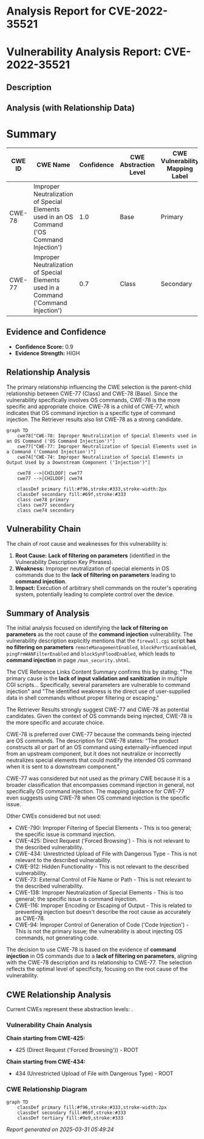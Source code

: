 # Analysis Report for CVE-2022-35521

# Vulnerability Analysis Report: CVE-2022-35521

## Description



## Analysis (with Relationship Data)

# Summary
| CWE ID | CWE Name | Confidence | CWE Abstraction Level | CWE Vulnerability Mapping Label | CWE-Vulnerability Mapping Notes |
|---|---|---|---|---|---|
| CWE-78 | Improper Neutralization of Special Elements used in an OS Command ('OS Command Injection') | 1.0 | Base | Primary | Allowed |
| CWE-77 | Improper Neutralization of Special Elements used in a Command ('Command Injection') | 0.7 | Class | Secondary | Allowed-with-Review |

## Evidence and Confidence

*   **Confidence Score:** 0.9
*   **Evidence Strength:** HIGH

## Relationship Analysis
The primary relationship influencing the CWE selection is the parent-child relationship between CWE-77 (Class) and CWE-78 (Base). Since the vulnerability specifically involves OS commands, CWE-78 is the more specific and appropriate choice. CWE-78 is a child of CWE-77, which indicates that OS command injection is a specific type of command injection. The Retriever results also list CWE-78 as a strong candidate.

```mermaid
graph TD
    cwe78["CWE-78: Improper Neutralization of Special Elements used in an OS Command ('OS Command Injection')"]
    cwe77["CWE-77: Improper Neutralization of Special Elements used in a Command ('Command Injection')"]
    cwe74["CWE-74: Improper Neutralization of Special Elements in Output Used by a Downstream Component ('Injection')"]

    cwe78 -->|CHILDOF| cwe77
    cwe77 -->|CHILDOF| cwe74

    classDef primary fill:#f96,stroke:#333,stroke-width:2px
    classDef secondary fill:#69f,stroke:#333
    class cwe78 primary
    class cwe77 secondary
    class cwe74 secondary
```

## Vulnerability Chain
The chain of root cause and weaknesses for this vulnerability is:
1.  **Root Cause:** **Lack of filtering on parameters** (identified in the Vulnerability Description Key Phrases).
2.  **Weakness:** Improper neutralization of special elements in OS commands due to the **lack of filtering on parameters** leading to **command injection**.
3.  **Impact:** Execution of arbitrary shell commands on the router's operating system, potentially leading to complete control over the device.

## Summary of Analysis
The initial analysis focused on identifying the **lack of filtering on parameters** as the root cause of the **command injection** vulnerability. The vulnerability description explicitly mentions that the `firewall.cgi` script **has no filtering on parameters** `remoteManagementEnabled`, `blockPortScanEnabled`, `pingFrmWANFilterEnabled` and `blockSynFloodEnabled`, which leads to **command injection** in page `/man_security.shtml`.

The CVE Reference Links Content Summary confirms this by stating: "The primary cause is the **lack of input validation and sanitization** in multiple CGI scripts... Specifically, several parameters are vulnerable to command injection" and "The identified weakness is the direct use of user-supplied data in shell commands without proper filtering or escaping."

The Retriever Results strongly suggest CWE-77 and CWE-78 as potential candidates. Given the context of OS commands being injected, CWE-78 is the more specific and accurate choice.

CWE-78 is preferred over CWE-77 because the commands being injected are OS commands. The description for CWE-78 states: "The product constructs all or part of an OS command using externally-influenced input from an upstream component, but it does not neutralize or incorrectly neutralizes special elements that could modify the intended OS command when it is sent to a downstream component."

CWE-77 was considered but not used as the primary CWE because it is a broader classification that encompasses command injection in general, not specifically OS command injection. The mapping guidance for CWE-77 even suggests using CWE-78 when OS command injection is the specific issue.

Other CWEs considered but not used:

*   CWE-790: Improper Filtering of Special Elements - This is too general; the specific issue is command injection.
*   CWE-425: Direct Request ('Forced Browsing') - This is not relevant to the described vulnerability.
*   CWE-434: Unrestricted Upload of File with Dangerous Type - This is not relevant to the described vulnerability.
*   CWE-912: Hidden Functionality - This is not relevant to the described vulnerability.
*   CWE-73: External Control of File Name or Path - This is not relevant to the described vulnerability.
*   CWE-138: Improper Neutralization of Special Elements - This is too general; the specific issue is command injection.
*   CWE-116: Improper Encoding or Escaping of Output - This is related to preventing injection but doesn't describe the root cause as accurately as CWE-78.
*   CWE-94: Improper Control of Generation of Code ('Code Injection') - This is not the primary issue; the vulnerability is about injecting OS commands, not generating code.

The decision to use CWE-78 is based on the evidence of **command injection** in OS commands due to a **lack of filtering on parameters**, aligning with the CWE-78 description and its relationship to CWE-77. The selection reflects the optimal level of specificity, focusing on the root cause of the vulnerability.


## CWE Relationship Analysis

Current CWEs represent these abstraction levels: .


### Vulnerability Chain Analysis

**Chain starting from CWE-425:**
- 425 (Direct Request ('Forced Browsing')) - ROOT


**Chain starting from CWE-434:**
- 434 (Unrestricted Upload of File with Dangerous Type) - ROOT



### CWE Relationship Diagram

```mermaid
graph TD
    classDef primary fill:#f96,stroke:#333,stroke-width:2px
    classDef secondary fill:#69f,stroke:#333
    classDef tertiary fill:#9e9,stroke:#333
```



*Report generated on 2025-03-31 05:49:24*
